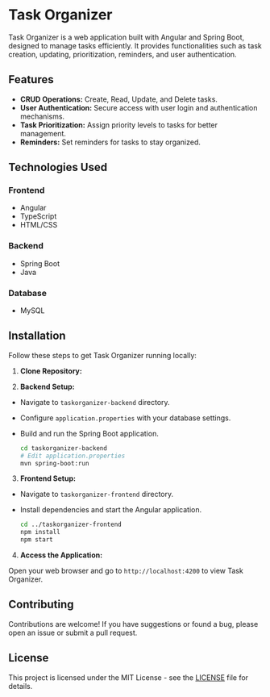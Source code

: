 # Task Organizer

Task Organizer is a web application built with Angular and Spring Boot, designed to manage tasks efficiently. It provides functionalities such as task creation, updating, prioritization, reminders, and user authentication.

## Features

- **CRUD Operations:** Create, Read, Update, and Delete tasks.
- **User Authentication:** Secure access with user login and authentication mechanisms.
- **Task Prioritization:** Assign priority levels to tasks for better management.
- **Reminders:** Set reminders for tasks to stay organized.

## Technologies Used

### Frontend

- Angular
- TypeScript
- HTML/CSS

### Backend

- Spring Boot
- Java

### Database

- MySQL

## Installation

Follow these steps to get Task Organizer running locally:

1. **Clone Repository:**


2. **Backend Setup:**

- Navigate to `taskorganizer-backend` directory.
- Configure `application.properties` with your database settings.
- Build and run the Spring Boot application.

  ```bash
  cd taskorganizer-backend
  # Edit application.properties
  mvn spring-boot:run
  ```

3. **Frontend Setup:**

- Navigate to `taskorganizer-frontend` directory.
- Install dependencies and start the Angular application.

  ```bash
  cd ../taskorganizer-frontend
  npm install
  npm start
  ```

4. **Access the Application:**

Open your web browser and go to `http://localhost:4200` to view Task Organizer.

## Contributing

Contributions are welcome! If you have suggestions or found a bug, please open an issue or submit a pull request.

## License

This project is licensed under the MIT License - see the [LICENSE](./LICENSE) file for details.
